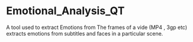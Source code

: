 # Emotional_Analysis_QT

A tool used to extract Emotions from The frames of a vide (MP4 , 3gp etc)
extracts emotions from subtitles and faces in a particular scene.
